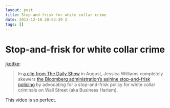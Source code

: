 ```yaml
---
layout: post
title: Stop-and-frisk for white collar crime
date: 2013-12-10 20:53:29 Z
tags: []
---
```

# Stop-and-frisk for white collar crime

[jkottke](http://bonus.kottke.org/post/69593671892/stop-and-frisk-for-white-collar-crime):

> In [a clip from The Daily Show](http://www.thedailyshow.com/watch/tue-august-13-2013/frisky-business---jessica-williams) in August, Jessica Williams completely skewers [the Bloomberg administration’s asinine stop-and-frisk policing](http://www.nyclu.org/issues/racial-justice/stop-and-frisk-practices) by advocating for a stop-and-frisk policy for white collar criminals on Wall Street (aka Business Harlem).

This video is so perfect.
